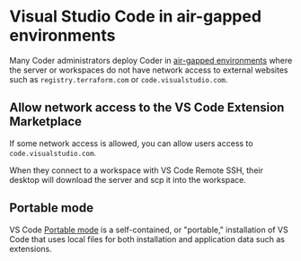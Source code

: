 # Visual Studio Code in air-gapped environments

Many Coder administrators deploy Coder in [air-gapped environments](../../install/offline.md) where the server or workspaces do not have network access to external websites such as `registry.terraform.com` or `code.visualstudio.com`.

## Allow network access to the VS Code Extension Marketplace

If some network access is allowed, you can allow users access to `code.visualstudio.com`.

When they connect to a workspace with VS Code Remote SSH, their desktop will download the server and scp it into the workspace.

## Portable mode

VS Code [Portable mode](https://code.visualstudio.com/docs/editor/portable) is a self-contained, or "portable," installation of VS Code that uses local files for both installation and application data such as extensions.
